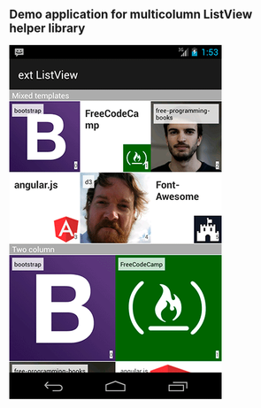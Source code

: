## Demo application for multicolumn ListView helper library

![screenshot1](screenshot.png?raw=true "Example screenshot")